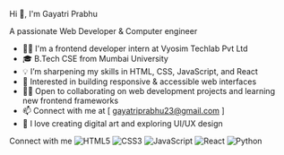 Hi 👋, I'm Gayatri Prabhu

A passionate Web Developer & Computer engineer

- 👨‍💻 I'm a frontend developer intern at Vyosim Techlab Pvt Ltd
- 🎓 B.Tech CSE from Mumbai University
- 💡 I’m sharpening my skills in HTML, CSS, JavaScript, and React
- 🚀 Interested in building responsive & accessible web interfaces
- 🧑‍💻 Open to collaborating on web development projects and learning new frontend frameworks
- 📫 Connect with me at [ gayatriprabhu23@gmail.com ]
- 🎨 I love creating digital art and exploring UI/UX design

 Connect with me
![HTML5](https://img.shields.io/badge/HTML5-E34F26?logo=html5&logoColor=white)
![CSS3](https://img.shields.io/badge/CSS3-1572B6?logo=css3&logoColor=white)
![JavaScript](https://img.shields.io/badge/JavaScript-F7DF1E?logo=javascript&logoColor=black)
![React](https://img.shields.io/badge/React-61DAFB?logo=react&logoColor=black)
![Python](https://img.shields.io/badge/Python-3776AB?logo=python&logoColor=white)
